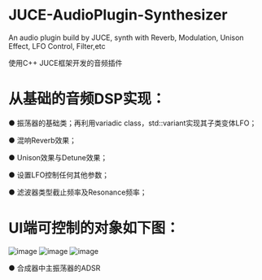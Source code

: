 # JUCE-AudioPlugin-Synthesizer
An audio plugin build by JUCE, synth with Reverb, Modulation, Unison Effect, LFO Control, Filter,etc

使用C++ JUCE框架开发的音频插件
# 从基础的音频DSP实现：
● 振荡器的基础类；再利用variadic class，std::variant实现其子类变体LFO；

● 混响Reverb效果；

● Unison效果与Detune效果；

● 设置LFO控制任何其他参数；

● 滤波器类型截止频率及Resonance频率；

# UI端可控制的对象如下图：
![image](https://github.com/user-attachments/assets/7d699076-459e-4e10-8820-3b1f10b8ee6f)
![image](https://github.com/user-attachments/assets/0683b430-8abc-4321-a75b-bffd70303c36)
![image](https://github.com/user-attachments/assets/89a5b216-0751-4bd6-b98c-36c17714b52e)




● 合成器中主振荡器的ADSR
